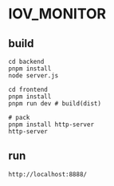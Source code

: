 # IOV_MONITOR

## build
```
cd backend
pnpm install
node server.js

cd frontend
pnpm install
pnpm run dev # build(dist)

# pack
pnpm install http-server
http-server
```

## run
`http://localhost:8888/`